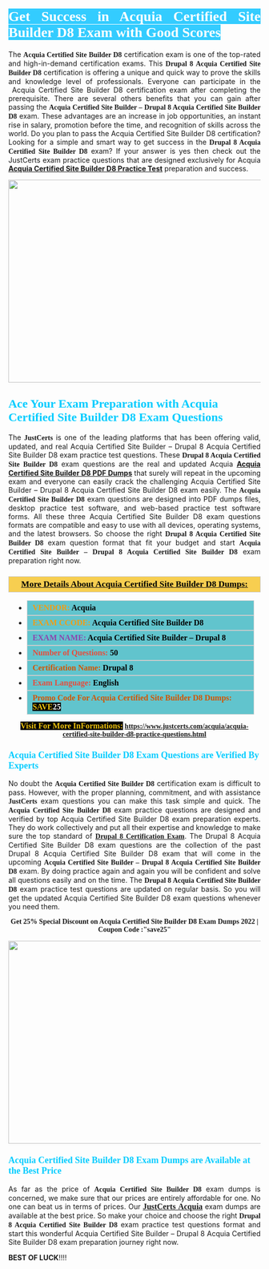<h1 style="text-align: justify;"><span style="color:#ffffff;"><span style="font-family:Georgia,serif;"><strong><span style="background-color:#33ccff;">Get Success in Acquia Certified Site Builder D8 Exam with Good Scores</span></strong></span></span></h1>

<p style="text-align: justify;">The&nbsp;<strong><span style="font-family:Georgia,serif;">Acquia Certified Site Builder D8</span></strong> certification exam is one of the top-rated and high-in-demand certification exams. This <span style="font-family:Georgia,serif;"><strong>Drupal 8&nbsp;Acquia Certified Site Builder D8</strong></span> certification is offering a unique and quick way to prove the skills and knowledge level of professionals. Everyone can participate in the &nbsp;Acquia Certified Site Builder D8 certification exam after completing the prerequisite. There are several others benefits that you can gain after passing the <span style="font-family:Georgia,serif;"><strong>Acquia Certified Site Builder &ndash; Drupal 8 Acquia Certified Site Builder D8</strong></span> exam. These advantages are an increase in job opportunities, an instant rise in salary, promotion before the time, and recognition of skills across the world. Do you plan to pass the Acquia Certified Site Builder D8 certification? Looking for a simple and smart way to get success in the <span style="font-family:Georgia,serif;"><strong>Drupal 8 Acquia Certified Site Builder D8</strong></span> exam? If your answer is yes then check out the JustCerts exam practice questions that are designed exclusively for Acquia <strong><a href="https://www.justcerts.com/acquia/acquia-certified-site-builder-d8-practice-questions.html">Acquia Certified Site Builder D8 Practice Test</a></strong> preparation and success.</p>

<p style="text-align: center;"><a href="https://www.justcerts.com/acquia/acquia-certified-site-builder-d8-practice-questions.html"><img alt="" src="https://i.imgur.com/JNYhfyb.jpg" style="width: 720px; height: 405px;" /></a></p>

<h2 style="margin-right:0in; margin-left:0in"><span style="color:#00ccff;"><span style="font-family:Georgia,serif;"><strong><span style="font-size:18pt">Ace Your Exam Preparation with Acquia Certified Site Builder D8 Exam Questions </span></strong></span></span></h2>

<p style="text-align: justify;">The <span style="font-size:14px;"><span style="font-family:Georgia,serif;"><strong>JustCerts</strong></span></span>&nbsp;is one of the leading platforms that has been offering valid, updated, and real Acquia Certified Site Builder &ndash; Drupal 8 Acquia Certified Site Builder D8 exam practice test questions. These <span style="font-family:Georgia,serif;"><strong>Drupal 8 Acquia Certified Site Builder D8</strong></span> exam questions are the real and updated Acquia <strong><a href="https://www.justcerts.com/acquia/acquia-certified-site-builder-d8-practice-questions.html">Acquia Certified Site Builder D8 PDF Dumps</a></strong> that surely will repeat in the upcoming exam and everyone can easily crack the challenging Acquia Certified Site Builder &ndash; Drupal 8 Acquia Certified Site Builder D8 exam easily. The <span style="font-family:Georgia,serif;"><strong>Acquia Certified Site Builder D8</strong></span> exam questions are designed into PDF dumps files, desktop practice test software, and web-based practice test software forms. All these three Acquia Certified Site Builder D8 exam questions formats are compatible and easy to use with all devices, operating systems, and the latest browsers. So choose the right <span style="font-family:Georgia,serif;"><strong>Drupal 8 Acquia Certified Site Builder D8</strong></span> exam question format that fit your budget and start <span style="font-family:Georgia,serif;"><strong>Acquia Certified Site Builder &ndash; Drupal 8 Acquia Certified Site Builder D8</strong></span> exam preparation right now.</p>

<h3 style="background: #f7ce50; border: 1px solid rgb(204, 204, 204); padding: 5px 10px; text-align: center;"><span style="font-family:Georgia,serif;"><u><u><span style="color:#000000;"><span style="font-size:11pt"><span style="line-height:normal"><b><span style="font-size:13.0pt"><span cambria="">More Details About Acquia Certified Site Builder D8 Dumps:</span></span></b></span></span></span></u></u></span></h3>

<ul>
	<li style="margin:0cm 10pt">
	<div style="background:#61c4cd; border: 1px solid rgb(204, 204, 204); padding: 5px 10px; text-align: justify;"><span style="font-family:Georgia,serif;"><span style="font-size:11pt"><span style="line-height:normal"><b><span style="font-size:12.0pt"><span new="" roman="" times=""><span style="color:#f39c12;">VENDOR:</span> <span style="color:#000000;">Acquia</span></span></span></b></span></span></span></div>
	</li>
	<li style="margin:0cm 10pt">
	<div style="background: #61c4cd; border: 1px solid rgb(204, 204, 204); padding: 5px 10px; text-align: justify;"><span style="font-family:Georgia,serif;"><span style="font-size:11pt"><span style="line-height:normal"><b><span style="font-size:12.0pt"><span new="" roman="" times=""><span style="color:#f39c12;">EXAM CCODE:</span> <span style="color:#000000;">Acquia Certified Site Builder D8</span></span></span></b></span></span></span></div>
	</li>
	<li style="margin:0cm 10pt">
	<div style="background: #61c4cd; border: 1px solid rgb(204, 204, 204); padding: 5px 10px; text-align: justify;"><span style="font-family:Georgia,serif;"><span style="font-size:11pt"><span style="line-height:normal"><b><span style="font-size:12.0pt"><span new="" roman="" times=""><span style="color:#8e44ad;">EXAM NAME:</span> <span style="color:#000000;">Acquia Certified Site Builder &ndash; Drupal 8</span></span></span></b></span></span></span></div>
	</li>
	<li style="margin:0cm 10pt">
	<div style="background: #61c4cd; border: 1px solid rgb(204, 204, 204); padding: 5px 10px;"><span style="font-family:Georgia,serif;"><span style="font-size:11pt"><span style="line-height:normal"><b><span style="font-size:12.0pt"><span new="" roman="" times=""><span style="color:#e74c3c;">Number of Questions:</span><span style="color:#000000;"><span style="color:#f1c40f;"> </span>50</span></span></span></b></span></span></span></div>
	</li>
	<li style="margin:0cm 10pt">
	<div style="background: #61c4cd; border: 1px solid rgb(204, 204, 204); padding: 5px 10px; text-align: justify;"><span style="font-family:Georgia,serif;"><span style="font-size:11pt"><span style="line-height:normal"><b><span style="font-size:12.0pt"><span new="" roman="" times=""><span style="color:#d35400;">Certification Name:</span><span style="color:#000000;"> Drupal 8</span></span></span></b></span></span></span></div>
	</li>
	<li style="margin:0cm 10pt">
	<div style="background: #61c4cd; border: 1px solid rgb(204, 204, 204); padding: 5px 10px; text-align: justify;"><span style="font-family:Georgia,serif;"><span style="font-size:11pt"><span style="line-height:normal"><b><span style="font-size:12.0pt"><span new="" roman="" times=""><span style="color:#e74c3c;">Exam Language:</span> <span style="color:#000000;">English</span></span></span></b></span></span></span></div>
	</li>
	<li style="margin:0cm 10pt">
	<div style="background: #61c4cd; border: 1px solid rgb(204, 204, 204); padding: 5px 10px;"><span style="font-family:Georgia,serif;"><span style="font-size:11pt"><span style="line-height:normal"><b><span style="font-size:12.0pt"><span new="" roman="" times=""><span style="color:#d35400;">Promo Code For Acquia Certified Site Builder D8 Dumps:</span><span style="color:#f1c40f;"> <span style="background-color:#000000;">SAVE</span></span><span style="color:#ffffff;"><span style="background-color:#000000;">25</span></span></span></span></b></span></span></span></div>
	</li>
</ul>

<p style="text-align: center;"><span style="font-family:Georgia,serif;"><strong><span style="font-size:16px;"><span style="color:#f1c40f;"><span style="background-color:#000000;">Visit For More InFormations:</span></span></span> <a href="https://www.justcerts.com/acquia/acquia-certified-site-builder-d8-practice-questions.html">https://www.justcerts.com/acquia/acquia-certified-site-builder-d8-practice-questions.html</a></strong></span></p>

<h3 style="margin-right:0in; margin-left:0in"><span style="color:#00ccff;"><span style="font-family:Georgia,serif;"><strong><span style="font-size:13.5pt">Acquia Certified Site Builder D8 Exam Questions are Verified By Experts </span></strong></span></span></h3>

<p style="text-align: justify;">No doubt the <span style="font-family:Georgia,serif;"><strong>Acquia Certified Site Builder D8</strong></span> certification exam is difficult to pass. However, with the proper planning, commitment, and with assistance <span style="font-family:Georgia,serif;"><span style="font-size:14px;"><strong>JustCerts</strong></span></span>&nbsp;exam questions you can make this task simple and quick. The <span style="font-family:Georgia,serif;"><strong> Acquia Certified Site Builder D8</strong></span> exam practice questions are designed and verified by top Acquia Certified Site Builder D8 exam preparation experts. They do work collectively and put all their expertise and knowledge to make sure the top standard of&nbsp;<a href="https://www.justcerts.com/acquia/drupal-8-certification-exams.html"><span style="font-family:Georgia,serif;"><strong>Drupal 8 Certification Exam</strong></span></a>. The Drupal 8 Acquia Certified Site Builder D8 exam questions are the collection of the past Drupal 8 Acquia Certified Site Builder D8 exam that will come in the upcoming <span style="font-family:Georgia,serif;"><strong>Acquia Certified Site Builder &ndash; Drupal 8 Acquia Certified Site Builder D8</strong></span>&nbsp;exam. By doing practice again and again you will be confident and solve all questions easily and on the time. The <span style="font-family:Georgia,serif;"><strong>Drupal 8 Acquia Certified Site Builder D8</strong></span> exam practice test questions are updated on regular basis. So you will get the updated Acquia Certified Site Builder D8 exam questions whenever you need them.</p>

<p style="text-align: center;"><span style="font-size:14px;"><span style="font-family:Georgia,serif;"><strong>Get 25% Special Discount on Acquia Certified Site Builder D8 Exam Dumps 2022 | Coupon Code :&quot;save25&quot;</strong></span></span></p>

<p style="text-align: center;"><a href="https://www.justcerts.com/acquia/acquia-certified-site-builder-d8-practice-questions.html"><img alt="" src="https://i.imgur.com/FssxWlc.jpg" style="width: 720px; height: 405px;" /></a></p>

<h3 style="margin-right:0in; margin-left:0in"><span style="color:#00ccff;"><span style="font-family:Georgia,serif;"><strong><span style="font-size:13.5pt">Acquia Certified Site Builder D8 Exam Dumps are Available at the Best Price </span></strong></span></span></h3>

<p style="text-align: justify;">As far as the price of <span style="font-family:Georgia,serif;"><strong>Acquia Certified Site Builder D8</strong></span> exam dumps is concerned, we make sure that our prices are entirely affordable for one. No one can beat us in terms of prices. Our <a href="https://www.justcerts.com/acquia-certification-exams.html"><span style="font-family:Georgia,serif;"><strong><span style="font-size:16px;">JustCerts&nbsp;Acquia</span></strong></span></a> exam dumps are available at the best price. So make your choice and choose the right <span style="font-family:Georgia,serif;"><strong>Drupal 8 Acquia Certified Site Builder D8</strong></span> exam practice test questions format and start this wonderful Acquia Certified Site Builder &ndash; Drupal 8 Acquia Certified Site Builder D8 exam preparation journey right now.&nbsp;</p>

<p><span style="font-size:14px;"><strong>BEST OF LUCK</strong>!!!!</span></p>
